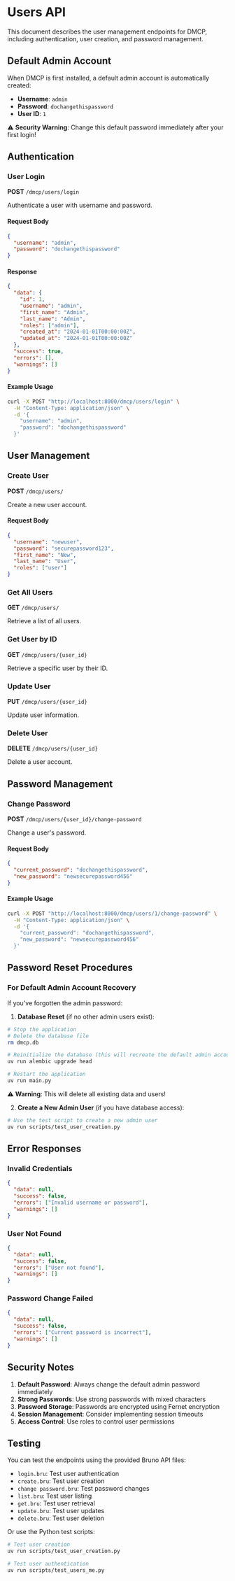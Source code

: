 # Users API

This document describes the user management endpoints for DMCP, including authentication, user creation, and password management.

## Default Admin Account

When DMCP is first installed, a default admin account is automatically created:

- **Username**: `admin`
- **Password**: `dochangethispassword`
- **User ID**: `1`

⚠️ **Security Warning**: Change this default password immediately after your first login!

## Authentication

### User Login

**POST** `/dmcp/users/login`

Authenticate a user with username and password.

#### Request Body

```json
{
  "username": "admin",
  "password": "dochangethispassword"
}
```

#### Response

```json
{
  "data": {
    "id": 1,
    "username": "admin",
    "first_name": "Admin",
    "last_name": "Admin",
    "roles": ["admin"],
    "created_at": "2024-01-01T00:00:00Z",
    "updated_at": "2024-01-01T00:00:00Z"
  },
  "success": true,
  "errors": [],
  "warnings": []
}
```

#### Example Usage

```bash
curl -X POST "http://localhost:8000/dmcp/users/login" \
  -H "Content-Type: application/json" \
  -d '{
    "username": "admin",
    "password": "dochangethispassword"
  }'
```

## User Management

### Create User

**POST** `/dmcp/users/`

Create a new user account.

#### Request Body

```json
{
  "username": "newuser",
  "password": "securepassword123",
  "first_name": "New",
  "last_name": "User",
  "roles": ["user"]
}
```

### Get All Users

**GET** `/dmcp/users/`

Retrieve a list of all users.

### Get User by ID

**GET** `/dmcp/users/{user_id}`

Retrieve a specific user by their ID.

### Update User

**PUT** `/dmcp/users/{user_id}`

Update user information.

### Delete User

**DELETE** `/dmcp/users/{user_id}`

Delete a user account.

## Password Management

### Change Password

**POST** `/dmcp/users/{user_id}/change-password`

Change a user's password.

#### Request Body

```json
{
  "current_password": "dochangethispassword",
  "new_password": "newsecurepassword456"
}
```

#### Example Usage

```bash
curl -X POST "http://localhost:8000/dmcp/users/1/change-password" \
  -H "Content-Type: application/json" \
  -d '{
    "current_password": "dochangethispassword",
    "new_password": "newsecurepassword456"
  }'
```

## Password Reset Procedures

### For Default Admin Account Recovery

If you've forgotten the admin password:

1. **Database Reset** (if no other admin users exist):
```bash
# Stop the application
# Delete the database file
rm dmcp.db

# Reinitialize the database (this will recreate the default admin account)
uv run alembic upgrade head

# Restart the application
uv run main.py
```

⚠️ **Warning**: This will delete all existing data and users!

2. **Create a New Admin User** (if you have database access):
```bash
# Use the test script to create a new admin user
uv run scripts/test_user_creation.py
```

## Error Responses

### Invalid Credentials

```json
{
  "data": null,
  "success": false,
  "errors": ["Invalid username or password"],
  "warnings": []
}
```

### User Not Found

```json
{
  "data": null,
  "success": false,
  "errors": ["User not found"],
  "warnings": []
}
```

### Password Change Failed

```json
{
  "data": null,
  "success": false,
  "errors": ["Current password is incorrect"],
  "warnings": []
}
```

## Security Notes

1. **Default Password**: Always change the default admin password immediately
2. **Strong Passwords**: Use strong passwords with mixed characters
3. **Password Storage**: Passwords are encrypted using Fernet encryption
4. **Session Management**: Consider implementing session timeouts
5. **Access Control**: Use roles to control user permissions

## Testing

You can test the endpoints using the provided Bruno API files:

- `login.bru`: Test user authentication
- `create.bru`: Test user creation
- `change password.bru`: Test password changes
- `list.bru`: Test user listing
- `get.bru`: Test user retrieval
- `update.bru`: Test user updates
- `delete.bru`: Test user deletion

Or use the Python test scripts:

```bash
# Test user creation
uv run scripts/test_user_creation.py

# Test user authentication
uv run scripts/test_users_me.py
```
